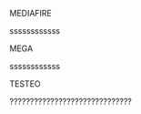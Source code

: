 </p>MEDIAFIRE</p>
</p></p>
<p>ssssssssssss</p>
<p></p>
<p>MEGA</p>
<p>ssssssssssss</p>
<p></p>
<p>TESTEO</p>
??????????????????????????????
